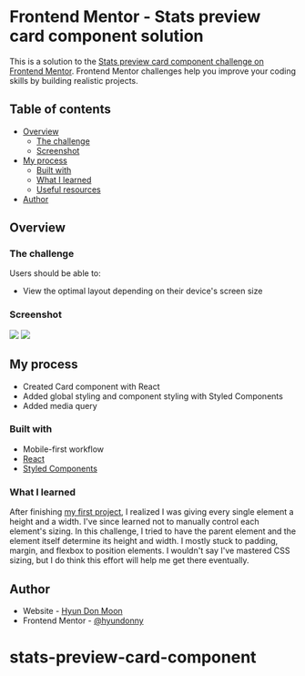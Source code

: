 # Frontend Mentor - Stats preview card component solution

This is a solution to the [Stats preview card component challenge on Frontend Mentor](https://www.frontendmentor.io/challenges/stats-preview-card-component-8JqbgoU62). Frontend Mentor challenges help you improve your coding skills by building realistic projects.

## Table of contents

- [Overview](#overview)
  - [The challenge](#the-challenge)
  - [Screenshot](#screenshot)
- [My process](#my-process)
  - [Built with](#built-with)
  - [What I learned](#what-i-learned)
  - [Useful resources](#useful-resources)
- [Author](#author)

## Overview

### The challenge

Users should be able to:

- View the optimal layout depending on their device's screen size

### Screenshot

![](./screenshots/desktop.png)
![](./screenshots/mobile.png)

## My process

- Created Card component with React
- Added global styling and component styling with Styled Components
- Added media query

### Built with

- Mobile-first workflow
- [React](https://reactjs.org/)
- [Styled Components](https://styled-components.com/)

### What I learned

After finishing [my first project](https://tripus.me), I realized I was giving every single element a height and a width. I've since learned not to manually control each element's sizing. In this challenge, I tried to have the parent element and the element itself determine its height and width. I mostly stuck to padding, margin, and flexbox to position elements. I wouldn't say I've mastered CSS sizing, but I do think this effort will help me get there eventually.

## Author

- Website - [Hyun Don Moon](https://velog.io/@hyundonny)
- Frontend Mentor - [@hyundonny](https://www.frontendmentor.io/profile/hyundonny)

# stats-preview-card-component
